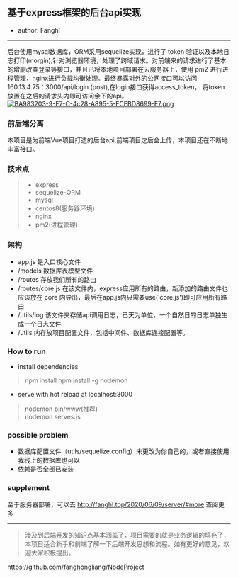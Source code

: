 
## 基于express框架的后台api实现  
* author: Fanghl  
-----  
后台使用mysql数据库，ORM采用sequelize实现，进行了 token 验证以及本地日志打印(morgin),针对浏览器环境，处理了跨域请求。对前端来的请求进行了基本的增删改查登录等接口，并且已将本地项目部署在云服务器上，使用 pm2 进行进程管理，nginx进行负载均衡处理。最终暴露对外的公网接口可以访问 160.13.4.75：3000/api/login (post),在login接口获得access_token， 将token放置在之后的请求头内即可访问余下的api。  
[![BA983203-9-F7-C-4c28-A895-5-FCEBD8699-E7.png](https://i.postimg.cc/zvQWBB3Q/BA983203-9-F7-C-4c28-A895-5-FCEBD8699-E7.png)](https://postimg.cc/D4qmp7rQ)

### 前后端分离  

本项目是为前端Vue项目打造的后台api,前端项目之后会上传，本项目还在不断地丰富接口。

### 技术点  

> * express  
> * sequelize-ORM
> * mysql
> * centos8(服务器环境)
> * nginx 
> * pm2(进程管理)  

### 架构   
* app.js 是入口核心文件
* /models 数据库表模型文件
* /routes 存放我们所有的路由
* /routes/core.js 在该文件内，express应用所有的路由，新添加的路由文件也应该放在 core 内导出，最后在app.js内只需要use('core.js')即可应用所有路由
* /utils/log 该文件夹存储api调用日志，已天为单位，一个自然日的日志单独生成一个日志文件 
* /utils 内存放项目配置文件，包括中间件、数据库连接配置等。

### How to run 

* install dependencies
> npm install
> npm install -g nodemon

* serve with hot reload at localhost:3000
> nodemon bin/www(推荐)  
> nodemon serves.js

### possible problem  

* 数据库配置文件（utils/sequelize.config）未更改为你自己的，或者直接使用我线上的数据库也可以
* 依赖是否全部已安装  

### supplement   

至于服务器部署，可以去 http://fanghl.top/2020/06/09/server/#more 查阅更多

-----

> 涉及到后端开发的知识点基本涵盖了，项目需要的就是业务逻辑的填充了，本项目适合新手和前端了解一下后端开发思想和流程。如有更好的意见，欢迎大家积极提出。  

https://github.com/fanghongliang/NodeProject